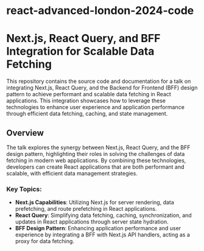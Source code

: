 # react-advanced-london-2024-code

# Next.js, React Query, and BFF Integration for Scalable Data Fetching

This repository contains the source code and documentation for a talk on integrating Next.js, React Query, and the Backend for Frontend (BFF) design pattern to achieve performant and scalable data fetching in React applications. This integration showcases how to leverage these technologies to enhance user experience and application performance through efficient data fetching, caching, and state management.

## Overview

The talk explores the synergy between Next.js, React Query, and the BFF design pattern, highlighting their roles in solving the challenges of data fetching in modern web applications. By combining these technologies, developers can create React applications that are both performant and scalable, with efficient data management strategies.

### Key Topics:

- **Next.js Capabilities**: Utilizing Next.js for server rendering, data prefetching, and route prefetching in React applications.
- **React Query**: Simplifying data fetching, caching, synchronization, and updates in React applications through server state hydration.
- **BFF Design Pattern**: Enhancing application performance and user experience by integrating a BFF with Next.js API handlers, acting as a proxy for data fetching.
